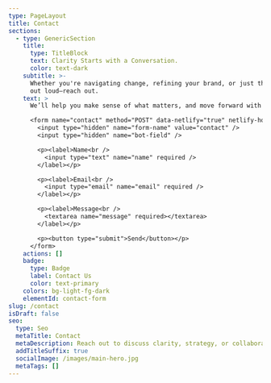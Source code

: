 ```yaml
---
type: PageLayout
title: Contact
sections:
  - type: GenericSection
    title:
      type: TitleBlock
      text: Clarity Starts with a Conversation.
      color: text-dark
    subtitle: >-
      Whether you're navigating change, refining your brand, or just thinking
      out loud—reach out.
    text: >
      We’ll help you make sense of what matters, and move forward with focus.

      <form name="contact" method="POST" data-netlify="true" netlify-honeypot="bot-field">
        <input type="hidden" name="form-name" value="contact" />
        <input type="hidden" name="bot-field" />

        <p><label>Name<br />
          <input type="text" name="name" required />
        </label></p>

        <p><label>Email<br />
          <input type="email" name="email" required />
        </label></p>

        <p><label>Message<br />
          <textarea name="message" required></textarea>
        </label></p>

        <p><button type="submit">Send</button></p>
      </form>
    actions: []
    badge:
      type: Badge
      label: Contact Us
      color: text-primary
    colors: bg-light-fg-dark
    elementId: contact-form
slug: /contact
isDraft: false
seo:
  type: Seo
  metaTitle: Contact
  metaDescription: Reach out to discuss clarity, strategy, or collaboration.
  addTitleSuffix: true
  socialImage: /images/main-hero.jpg
  metaTags: []
---
```

